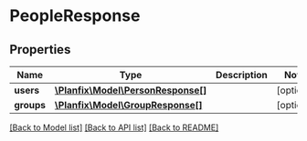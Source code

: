 # PeopleResponse

## Properties
Name | Type | Description | Notes
------------ | ------------- | ------------- | -------------
**users** | [**\Planfix\Model\PersonResponse[]**](PersonResponse.md) |  | [optional] 
**groups** | [**\Planfix\Model\GroupResponse[]**](GroupResponse.md) |  | [optional] 

[[Back to Model list]](../../README.md#documentation-for-models) [[Back to API list]](../../README.md#documentation-for-api-endpoints) [[Back to README]](../../README.md)

